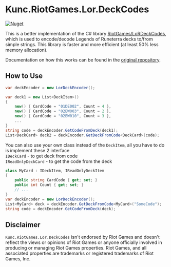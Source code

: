 ﻿# Kunc.RiotGames.Lor.DeckCodes
[![Nuget](https://img.shields.io/nuget/v/Kunc.RiotGames.Lor.DeckCodes?logo=NuGet&logoColor=blue&style=flat-square)](https://www.nuget.org/packages/Kunc.RiotGames.Lor.DeckCodes)

This is a better implementation of the C# library [RiotGames/LoRDeckCodes](https://github.com/RiotGames/LoRDeckCodes),
which is used to encode/decode Legends of Runeterra decks  to/from simple strings.
This library is faster and more efficient (at least 50% less memory allocation).

Documentation on how this works can be found in the [original repository](https://github.com/RiotGames/LoRDeckCodes/blob/main/README.md).

## How to Use
```cs
var deckEncoder = new LorDeckEncoder();

var deck1 = new List<DeckItem>()
{
    new() { CardCode = "01DE002", Count = 4 },
    new() { CardCode = "02BW003", Count = 2 },
    new() { CardCode = "02BW010", Count = 3 },
    ...
}
string code = deckEncoder.GetCodeFromDeck(deck1);
List<DeckCard> deck2 = deckEncoder.GetDeckFromCode<DeckCard>(code);
```

You can also use your own class instead of the `DeckItem`, all you have to do is implement these 2 interface\
`IDeckCard` - to get deck from code\
`IReadOnlyDeckCard` - to get the code from the deck
```cs
class MyCard : IDeckItem, IReadOnlyDeckItem 
{
    public string CardCode { get; set; }
    public int Count { get; set; }
    // ...
}
var deckEncoder = new LorDeckEncoder();
List<MyCard> deck = deckEncoder.GetDeckFromCode<MyCard>("SomeCode");
string code = deckEncoder.GetCodeFromDeck(deck);
```

## Disclaimer
`Kunc.RiotGames.Lor.DeckCodes` isn't endorsed by Riot Games and doesn't reflect the views or opinions of Riot Games or anyone officially involved in producing or managing Riot Games properties. Riot Games, and all associated properties are trademarks or registered trademarks of Riot Games, Inc.
